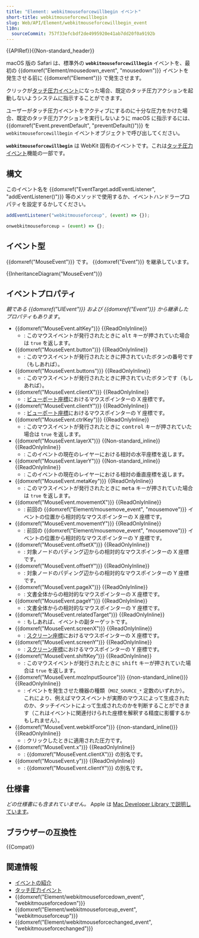 ```yaml
---
title: "Element: webkitmouseforcewillbegin イベント"
short-title: webkitmouseforcewillbegin
slug: Web/API/Element/webkitmouseforcewillbegin_event
l10n:
  sourceCommit: 757f33efcbdf2de4995920e41ab7dd20f0a9192b
---
```


{{APIRef}}{{Non-standard_header}}

macOS 版の Safari は、標準外の **`webkitmouseforcewillbegin`** イベントを、最初の {{domxref("Element/mousedown_event", "mousedown")}} イベントを発生させる前に {{domxref("Element")}} で発生させます。

クリックが[タッチ圧力イベント](/ja/docs/Web/API/Force_Touch_events)になった場合、既定のタッチ圧力アクションを起動しないようシステムに指示することができます。

ユーザーがタッチ圧力イベントをアクティブにするのに十分な圧力をかけた場合、既定のタッチ圧力アクションを実行しないように macOS に指示するには、{{domxref("Event.preventDefault", "preventDefault()")}} を `webkitmouseforcewillbegin` イベントオブジェクトで呼び出してください。

**`webkitmouseforcewillbegin`** は WebKit 固有のイベントです。これは[タッチ圧力イベント](/ja/docs/Web/API/Force_Touch_events)機能の一部です。

## 構文

このイベント名を {{domxref("EventTarget.addEventListener", "addEventListener()")}} 等のメソッドで使用するか、イベントハンドラープロパティを設定するかしてください。

```js
addEventListener("webkitmouseforceup", (event) => {});

onwebkitmouseforceup = (event) => {};
```

## イベント型

{{domxref("MouseEvent")}} です。 {{domxref("Event")}} を継承しています。

{{InheritanceDiagram("MouseEvent")}}

## イベントプロパティ

_親である {{domxref("UIEvent")}} および {{domxref("Event")}} から継承したプロパティもあります_。

- {{domxref("MouseEvent.altKey")}} {{ReadOnlyInline}}
  - : このマウスイベントが発行されたときに <kbd>alt</kbd> キーが押されていた場合は `true` を返します。
- {{domxref("MouseEvent.button")}} {{ReadOnlyInline}}
  - : このマウスイベントが発行されたときに押されていたボタンの番号です（もしあれば）。
- {{domxref("MouseEvent.buttons")}} {{ReadOnlyInline}}
  - : このマウスイベントが発行されたときに押されていたボタンです（もしあれば）。
- {{domxref("MouseEvent.clientX")}} {{ReadOnlyInline}}
  - : [ビューポート座標](/ja/docs/Web/CSS/CSSOM_view/Coordinate_systems#ビューポート)におけるマウスポインターの X 座標です。
- {{domxref("MouseEvent.clientY")}} {{ReadOnlyInline}}
  - : [ビューポート座標](/ja/docs/Web/CSS/CSSOM_view/Coordinate_systems#ビューポート)におけるマウスポインターの Y 座標です。
- {{domxref("MouseEvent.ctrlKey")}} {{ReadOnlyInline}}
  - : このマウスイベントが発行されたときに <kbd>control</kbd> キーが押されていた場合は `true` を返します。
- {{domxref("MouseEvent.layerX")}} {{Non-standard_inline}} {{ReadOnlyInline}}
  - : このイベントの現在のレイヤーにおける相対の水平座標を返します。
- {{domxref("MouseEvent.layerY")}} {{Non-standard_inline}} {{ReadOnlyInline}}
  - : このイベントの現在のレイヤーにおける相対の垂直座標を返します。
- {{domxref("MouseEvent.metaKey")}} {{ReadOnlyInline}}
  - : このマウスイベントが発行されたときに <kbd>meta</kbd> キーが押されていた場合は `true` を返します。
- {{domxref("MouseEvent.movementX")}} {{ReadOnlyInline}}
  - : 前回の {{domxref("Element/mousemove_event", "mousemove")}} イベントの位置から相対的なマウスポインターの X 座標です。
- {{domxref("MouseEvent.movementY")}} {{ReadOnlyInline}}
  - : 前回の {{domxref("Element/mousemove_event", "mousemove")}} イベントの位置から相対的なマウスポインターの Y 座標です。
- {{domxref("MouseEvent.offsetX")}} {{ReadOnlyInline}}
  - : 対象ノードのパディング辺からの相対的なマウスポインターの X 座標です。
- {{domxref("MouseEvent.offsetY")}} {{ReadOnlyInline}}
  - : 対象ノードのパディング辺からの相対的なマウスポインターの Y 座標です。
- {{domxref("MouseEvent.pageX")}} {{ReadOnlyInline}}
  - : 文書全体からの相対的なマウスポインターの X 座標です。
- {{domxref("MouseEvent.pageY")}} {{ReadOnlyInline}}
  - : 文書全体からの相対的なマウスポインターの Y 座標です。
- {{domxref("MouseEvent.relatedTarget")}} {{ReadOnlyInline}}
  - : もしあれば、イベントの副ターゲットです。
- {{domxref("MouseEvent.screenX")}} {{ReadOnlyInline}}
  - : [スクリーン座標](/ja/docs/Web/CSS/CSSOM_view/Coordinate_systems#スクリーン)におけるマウスポインターの X 座標です。
- {{domxref("MouseEvent.screenY")}} {{ReadOnlyInline}}
  - : [スクリーン座標](/ja/docs/Web/CSS/CSSOM_view/Coordinate_systems#スクリーン)におけるマウスポインターの Y 座標です。
- {{domxref("MouseEvent.shiftKey")}} {{ReadOnlyInline}}
  - : このマウスイベントが発行されたときに <kbd>shift</kbd> キーが押されていた場合は `true` を返します。
- {{domxref("MouseEvent.mozInputSource")}} {{non-standard_inline()}} {{ReadOnlyInline}}
  - : イベントを発生させた機器の種類（`MOZ_SOURCE_*` 定数のいずれか）。
    これにより、例えばマウスイベントが実際のマウスによって生成されたのか、タッチイベントによって生成されたのかを判断することができます（これはイベントに関連付けられた座標を解釈する精度に影響するかもしれません）。
- {{domxref("MouseEvent.webkitForce")}} {{non-standard_inline()}} {{ReadOnlyInline}}
  - : クリックしたときに適用された圧力です。
- {{domxref("MouseEvent.x")}} {{ReadOnlyInline}}
  - : {{domxref("MouseEvent.clientX")}} の別名です。
- {{domxref("MouseEvent.y")}} {{ReadOnlyInline}}
  - : {{domxref("MouseEvent.clientY")}} の別名です。

## 仕様書

_どの仕様書にも含まれていません。_ Apple は [Mac Developer Library で説明しています](https://developer.apple.com/library/archive/documentation/AppleApplications/Conceptual/SafariJSProgTopics/RespondingtoForceTouchEventsfromJavaScript.html)。

## ブラウザーの互換性

{{Compat}}

## 関連情報

- [イベントの紹介](/ja/docs/Learn/JavaScript/Building_blocks/Events)
- [タッチ圧力イベント](/ja/docs/Web/API/Force_Touch_events)
- {{domxref("Element/webkitmouseforcedown_event", "webkitmouseforcedown")}}
- {{domxref("Element/webkitmouseforceup_event", "webkitmouseforceup")}}
- {{domxref("Element/webkitmouseforcechanged_event", "webkitmouseforcechanged")}}
